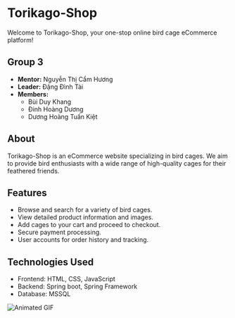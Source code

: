 # Torikago-Shop

Welcome to Torikago-Shop, your one-stop online bird cage eCommerce platform!

## Group 3

- **Mentor:** Nguyễn Thị Cẩm Hương
- **Leader:** Đặng Đình Tài
- **Members:**
  - Bùi Duy Khang
  - Đinh Hoàng Dương
  - Dương Hoàng Tuấn Kiệt

## About

Torikago-Shop is an eCommerce website specializing in bird cages. We aim to provide bird enthusiasts with a wide range of high-quality cages for their feathered friends.

## Features

- Browse and search for a variety of bird cages.
- View detailed product information and images.
- Add cages to your cart and proceed to checkout.
- Secure payment processing.
- User accounts for order history and tracking.

## Technologies Used

- Frontend: HTML, CSS, JavaScript
- Backend: Spring boot, Spring Framework
- Database: MSSQL


![Animated GIF](https://media.tenor.com/T8pE5uK3nKAAAAAC/aris-dancing-arisu-blue-archive.gif)

